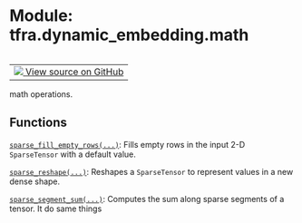 <div itemscope itemtype="http://developers.google.com/ReferenceObject">
<meta itemprop="name" content="tfra.dynamic_embedding.math" />
<meta itemprop="path" content="Stable" />
</div>

# Module: tfra.dynamic_embedding.math


<table class="tfo-notebook-buttons tfo-api" align="left">

<td>
  <a target="_blank" href="https://github.com/tensorflow/recommenders-addons/tree/master/tensorflow_recommenders_addons/dynamic_embedding/python/ops/math_ops.py">
    <img src="https://www.tensorflow.org/images/GitHub-Mark-32px.png" />
    View source on GitHub
  </a>
</td></table>



math operations.



## Functions

[`sparse_fill_empty_rows(...)`](../../tfra/dynamic_embedding/math/sparse_fill_empty_rows.md): Fills empty rows in the input 2-D `SparseTensor` with a default value. 

[`sparse_reshape(...)`](../../tfra/dynamic_embedding/math/sparse_reshape.md): Reshapes a `SparseTensor` to represent values in a new dense shape.

[`sparse_segment_sum(...)`](../../tfra/dynamic_embedding/math/sparse_segment_sum.md): Computes the sum along sparse segments of a tensor. It do same things

